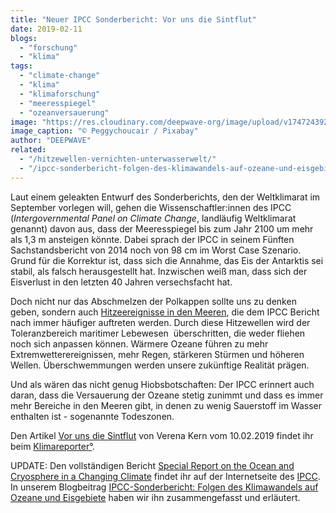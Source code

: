 ```yaml
---
title: "Neuer IPCC Sonderbericht: Vor uns die Sintflut"
date: 2019-02-11
blogs: 
  - "forschung"
  - "klima"
tags: 
  - "climate-change"
  - "klima"
  - "klimaforschung"
  - "meeresspiegel"
  - "ozeanversauerung"
image: "https://res.cloudinary.com/deepwave-org/image/upload/v1747243920/deepwave.org/river-5738150_1920.jpg"
image_caption: "© Peggychoucair / Pixabay"
author: "DEEPWAVE"
related: 
  - "/hitzewellen-vernichten-unterwasserwelt/"
  - "/ipcc-sonderbericht-folgen-des-klimawandels-auf-ozeane-und-eisgebiete/"
---
```


Laut einem geleakten Entwurf des Sonderberichts, den der Weltklimarat im September vorlegen will, gehen die Wissenschaftler:innen des IPCC (_Intergovernmental Panel on Climate Change_, landläufig Weltklimarat genannt) davon aus, dass der Meeresspiegel bis zum Jahr 2100 um mehr als 1,3 m ansteigen könnte. Dabei sprach der IPCC in seinem Fünften Sachstandsbericht von 2014 noch von 98 cm im Worst Case Szenario. Grund für die Korrektur ist, dass sich die Annahme, das Eis der Antarktis sei stabil, als falsch herausgestellt hat. Inzwischen weiß man, dass sich der Eisverlust in den letzten 40 Jahren versechsfacht hat.

Doch nicht nur das Abschmelzen der Polkappen sollte uns zu denken geben, sondern auch [Hitzeereignisse in den Meeren](https://www.deepwave.org/hitzewellen-vernichten-unterwasserwelt/), die dem IPCC Bericht nach immer häufiger auftreten werden. Durch diese Hitzewellen wird der Toleranzbereich maritimer Lebewesen  überschritten, die weder fliehen noch sich anpassen können. Wärmere Ozeane führen zu mehr Extremwetterereignissen, mehr Regen, stärkeren Stürmen und höheren Wellen. Überschwemmungen werden unsere zukünftige Realität prägen.

Und als wären das nicht genug Hiobsbotschaften: Der IPCC erinnert auch daran, dass die Versauerung der Ozeane stetig zunimmt und dass es immer mehr Bereiche in den Meeren gibt, in denen zu wenig Sauerstoff im Wasser enthalten ist - sogenannte Todeszonen.

Den Artikel [Vor uns die Sintflut](https://www.klimareporter.de/erdsystem/vor-uns-die-sintflut) von Verena Kern vom 10.02.2019 findet ihr beim [Klimareporter°](https://www.klimareporter.de/).

UPDATE: Den vollständigen Bericht [Special Report on the Ocean and Cryosphere in a Changing Climate](https://www.ipcc.ch/srocc/) findet ihr auf der Internetseite des [IPCC](https://www.ipcc.ch/). In unserem Blogbeitrag [IPCC-Sonderbericht: Folgen des Klimawandels auf Ozeane und Eisgebiete](https://www.deepwave.org/ipcc-sonderbericht-folgen-des-klimawandels-auf-ozeane-und-eisgebiete/) haben wir ihn zusammengefasst und erläutert.
